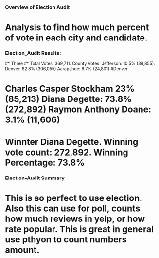 ### Overview of Election Audit
# Analysis to find how much percent of vote in each city and candidate. 

### Election_Audit Results:
#* Three
#* Total Votes: 369,711. County Votes: Jefferson: 10.5% (38,855). Denver: 82.8% (306,055) Aarapahoe: 6.7% (24,801)
#Denver
# Charles Casper Stockham 23% (85,213) Diana Degette: 73.8% (272,892) Raymon Anthony Doane: 3.1% (11,606)
# Winnter Diana Degette. Winning vote count: 272,892. Winning Percentage: 73.8%
### Election-Audit Summary
# This is so perfect to use election. Also this can use for poll, counts how much reviews in yelp, or how rate popular. This is great in general use pthyon to count numbers amount.

